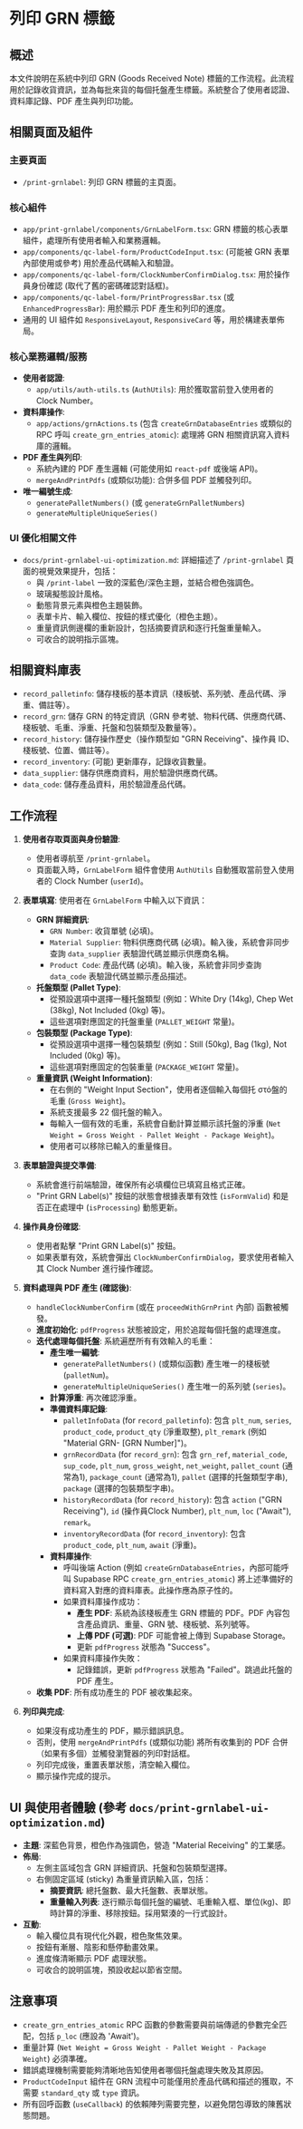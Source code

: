# 列印 GRN 標籤

## 概述

本文件說明在系統中列印 GRN (Goods Received Note) 標籤的工作流程。此流程用於記錄收貨資訊，並為每批來貨的每個托盤產生標籤。系統整合了使用者認證、資料庫記錄、PDF 產生與列印功能。

## 相關頁面及組件

### 主要頁面
- `/print-grnlabel`: 列印 GRN 標籤的主頁面。

### 核心組件
- `app/print-grnlabel/components/GrnLabelForm.tsx`: GRN 標籤的核心表單組件，處理所有使用者輸入和業務邏輯。
- `app/components/qc-label-form/ProductCodeInput.tsx`: (可能被 GRN 表單內部使用或參考) 用於產品代碼輸入和驗證。
- `app/components/qc-label-form/ClockNumberConfirmDialog.tsx`: 用於操作員身份確認 (取代了舊的密碼確認對話框)。
- `app/components/qc-label-form/PrintProgressBar.tsx` (或 `EnhancedProgressBar`): 用於顯示 PDF 產生和列印的進度。
- 通用的 UI 組件如 `ResponsiveLayout`, `ResponsiveCard` 等，用於構建表單佈局。

### 核心業務邏輯/服務
- **使用者認證**:
    - `app/utils/auth-utils.ts` (`AuthUtils`): 用於獲取當前登入使用者的 Clock Number。
- **資料庫操作**:
    - `app/actions/grnActions.ts` (包含 `createGrnDatabaseEntries` 或類似的 RPC 呼叫 `create_grn_entries_atomic`): 處理將 GRN 相關資訊寫入資料庫的邏輯。
- **PDF 產生與列印**:
    - 系統內建的 PDF 產生邏輯 (可能使用如 `react-pdf` 或後端 API)。
    - `mergeAndPrintPdfs` (或類似功能): 合併多個 PDF 並觸發列印。
- **唯一編號生成**:
    - `generatePalletNumbers()` (或 `generateGrnPalletNumbers`)
    - `generateMultipleUniqueSeries()`

### UI 優化相關文件
- `docs/print-grnlabel-ui-optimization.md`: 詳細描述了 `/print-grnlabel` 頁面的視覺效果提升，包括：
    - 與 `/print-label` 一致的深藍色/深色主題，並結合橙色強調色。
    - 玻璃擬態設計風格。
    - 動態背景元素與橙色主題裝飾。
    - 表單卡片、輸入欄位、按鈕的樣式優化（橙色主題）。
    - 重量資訊側邊欄的重新設計，包括摘要資訊和逐行托盤重量輸入。
    - 可收合的說明指示區塊。

## 相關資料庫表
- `record_palletinfo`: 儲存棧板的基本資訊（棧板號、系列號、產品代碼、淨重、備註等）。
- `record_grn`: 儲存 GRN 的特定資訊（GRN 參考號、物料代碼、供應商代碼、棧板號、毛重、淨重、托盤和包裝類型及數量等）。
- `record_history`: 儲存操作歷史（操作類型如 "GRN Receiving"、操作員 ID、棧板號、位置、備註等）。
- `record_inventory`: (可能) 更新庫存，記錄收貨數量。
- `data_supplier`: 儲存供應商資料，用於驗證供應商代碼。
- `data_code`: 儲存產品資料，用於驗證產品代碼。

## 工作流程

1.  **使用者存取頁面與身份驗證**:
    *   使用者導航至 `/print-grnlabel`。
    *   頁面載入時，`GrnLabelForm` 組件會使用 `AuthUtils` 自動獲取當前登入使用者的 Clock Number (`userId`)。

2.  **表單填寫**:
    使用者在 `GrnLabelForm` 中輸入以下資訊：
    *   **GRN 詳細資訊**:
        *   `GRN Number`: 收貨單號 (必填)。
        *   `Material Supplier`: 物料供應商代碼 (必填)。輸入後，系統會非同步查詢 `data_supplier` 表驗證代碼並顯示供應商名稱。
        *   `Product Code`: 產品代碼 (必填)。輸入後，系統會非同步查詢 `data_code` 表驗證代碼並顯示產品描述。
    *   **托盤類型 (Pallet Type)**:
        *   從預設選項中選擇一種托盤類型 (例如：White Dry (14kg), Chep Wet (38kg), Not Included (0kg) 等)。
        *   這些選項對應固定的托盤重量 (`PALLET_WEIGHT` 常量)。
    *   **包裝類型 (Package Type)**:
        *   從預設選項中選擇一種包裝類型 (例如：Still (50kg), Bag (1kg), Not Included (0kg) 等)。
        *   這些選項對應固定的包裝重量 (`PACKAGE_WEIGHT` 常量)。
    *   **重量資訊 (Weight Information)**:
        *   在右側的 "Weight Input Section"，使用者逐個輸入每個托 στό盤的毛重 (`Gross Weight`)。
        *   系統支援最多 22 個托盤的輸入。
        *   每輸入一個有效的毛重，系統會自動計算並顯示該托盤的淨重 (`Net Weight = Gross Weight - Pallet Weight - Package Weight`)。
        *   使用者可以移除已輸入的重量條目。

3.  **表單驗證與提交準備**:
    *   系統會進行前端驗證，確保所有必填欄位已填寫且格式正確。
    *   "Print GRN Label(s)" 按鈕的狀態會根據表單有效性 (`isFormValid`) 和是否正在處理中 (`isProcessing`) 動態更新。

4.  **操作員身份確認**:
    *   使用者點擊 "Print GRN Label(s)" 按鈕。
    *   如果表單有效，系統會彈出 `ClockNumberConfirmDialog`，要求使用者輸入其 Clock Number 進行操作確認。

5.  **資料處理與 PDF 產生 (確認後)**:
    *   `handleClockNumberConfirm` (或在 `proceedWithGrnPrint` 內部) 函數被觸發。
    *   **進度初始化**: `pdfProgress` 狀態被設定，用於追蹤每個托盤的處理進度。
    *   **迭代處理每個托盤**: 系統遍歷所有有效輸入的毛重：
        *   **產生唯一編號**:
            *   `generatePalletNumbers()` (或類似函數) 產生唯一的棧板號 (`palletNum`)。
            *   `generateMultipleUniqueSeries()` 產生唯一的系列號 (`series`)。
        *   **計算淨重**: 再次確認淨重。
        *   **準備資料庫記錄**:
            *   `palletInfoData` (for `record_palletinfo`): 包含 `plt_num`, `series`, `product_code`, `product_qty` (淨重取整), `plt_remark` (例如 "Material GRN- [GRN Number]")。
            *   `grnRecordData` (for `record_grn`): 包含 `grn_ref`, `material_code`, `sup_code`, `plt_num`, `gross_weight`, `net_weight`, `pallet_count` (通常為1), `package_count` (通常為1), `pallet` (選擇的托盤類型字串), `package` (選擇的包裝類型字串)。
            *   `historyRecordData` (for `record_history`): 包含 `action` ("GRN Receiving"), `id` (操作員Clock Number), `plt_num`, `loc` ("Await"), `remark`。
            *   `inventoryRecordData` (for `record_inventory`): 包含 `product_code`, `plt_num`, `await` (淨重)。
        *   **資料庫操作**:
            *   呼叫後端 Action (例如 `createGrnDatabaseEntries`，內部可能呼叫 Supabase RPC `create_grn_entries_atomic`) 將上述準備好的資料寫入對應的資料庫表。此操作應為原子性的。
            *   如果資料庫操作成功：
                *   **產生 PDF**: 系統為該棧板產生 GRN 標籤的 PDF。PDF 內容包含產品資訊、重量、GRN 號、棧板號、系列號等。
                *   **上傳 PDF (可選)**: PDF 可能會被上傳到 Supabase Storage。
                *   更新 `pdfProgress` 狀態為 "Success"。
            *   如果資料庫操作失敗：
                *   記錄錯誤，更新 `pdfProgress` 狀態為 "Failed"。跳過此托盤的 PDF 產生。
    *   **收集 PDF**: 所有成功產生的 PDF 被收集起來。

6.  **列印與完成**:
    *   如果沒有成功產生的 PDF，顯示錯誤訊息。
    *   否則，使用 `mergeAndPrintPdfs` (或類似功能) 將所有收集到的 PDF 合併（如果有多個）並觸發瀏覽器的列印對話框。
    *   列印完成後，重置表單狀態，清空輸入欄位。
    *   顯示操作完成的提示。

## UI 與使用者體驗 (參考 `docs/print-grnlabel-ui-optimization.md`)

-   **主題**: 深藍色背景，橙色作為強調色，營造 "Material Receiving" 的工業感。
-   **佈局**:
    *   左側主區域包含 GRN 詳細資訊、托盤和包裝類型選擇。
    *   右側固定區域 (sticky) 為重量資訊輸入區，包括：
        *   **摘要資訊**: 總托盤數、最大托盤數、表單狀態。
        *   **重量輸入列表**: 逐行顯示每個托盤的編號、毛重輸入框、單位(kg)、即時計算的淨重、移除按鈕。採用緊湊的一行式設計。
-   **互動**:
    *   輸入欄位具有現代化外觀，橙色聚焦效果。
    *   按鈕有漸層、陰影和懸停動畫效果。
    *   進度條清晰顯示 PDF 處理狀態。
    *   可收合的說明區塊，預設收起以節省空間。

## 注意事項

-   `create_grn_entries_atomic` RPC 函數的參數需要與前端傳遞的參數完全匹配，包括 `p_loc` (應設為 'Await')。
-   重量計算 (`Net Weight = Gross Weight - Pallet Weight - Package Weight`) 必須準確。
-   錯誤處理機制需要能夠清晰地告知使用者哪個托盤處理失敗及其原因。
-   `ProductCodeInput` 組件在 GRN 流程中可能僅用於產品代碼和描述的獲取，不需要 `standard_qty` 或 `type` 資訊。
-   所有回呼函數 (`useCallback`) 的依賴陣列需要完整，以避免閉包導致的陳舊狀態問題。 